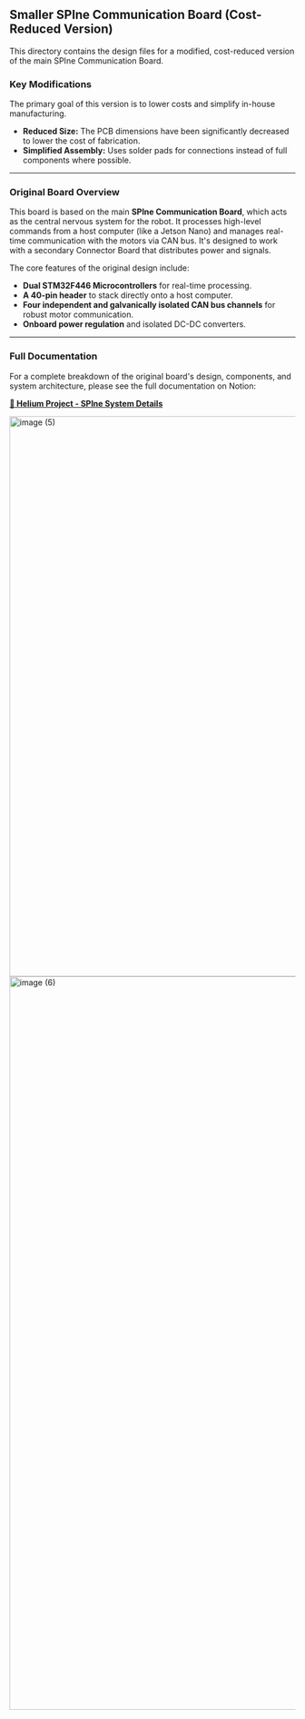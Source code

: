 ## Smaller SPIne Communication Board (Cost-Reduced Version)

This directory contains the design files for a modified, cost-reduced version of the main SPIne Communication Board.

### Key Modifications
The primary goal of this version is to lower costs and simplify in-house manufacturing.

- **Reduced Size:** The PCB dimensions have been significantly decreased to lower the cost of fabrication.
- **Simplified Assembly:** Uses solder pads for connections instead of full components where possible.

---
### Original Board Overview

This board is based on the main **SPIne Communication Board**, which acts as the central nervous system for the robot. It processes high-level commands from a host computer (like a Jetson Nano) and manages real-time communication with the motors via CAN bus. It's designed to work with a secondary Connector Board that distributes power and signals.

The core features of the original design include:
- **Dual STM32F446 Microcontrollers** for real-time processing.
- **A 40-pin header** to stack directly onto a host computer.
- **Four independent and galvanically isolated CAN bus channels** for robust motor communication.
- **Onboard power regulation** and isolated DC-DC converters.

---
### Full Documentation

For a complete breakdown of the original board's design, components, and system architecture, please see the full documentation on Notion:

**[📄 Helium Project - SPIne System Details](https://www.notion.so/atombot/The-Helium-Project-1a723e66a3218009b606e8f94d7b40a9?p=22423e66a321802cb875cee111c35315&pm=s)**

<img width="822" height="987" alt="image (5)" src="https://github.com/user-attachments/assets/7a28f79e-760c-4ac3-b113-77467ea25711" />
<img width="887" height="1292" alt="image (6)" src="https://github.com/user-attachments/assets/970997ed-c6d9-4fd0-8a8c-8684efc36fea" />


